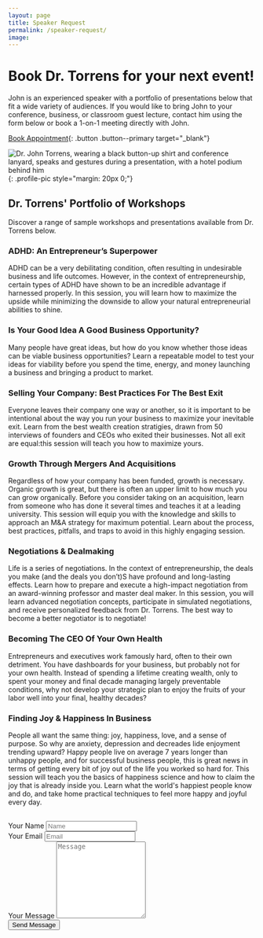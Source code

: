 ```yaml
---
layout: page
title: Speaker Request
permalink: /speaker-request/
image: 
---
```



# Book Dr. Torrens for your next event!
John is an experienced speaker with a portfolio of presentations below that fit a wide variety of audiences. If you would like to bring John to your conference, business, or classroom guest lecture, contact him using the form below or book a 1-on-1 meeting directly with John.

[Book Appointment](https://outlook.office.com/bookwithme/user/0850756ce9ac43f685c14d8a8928fb92%40syr.edu?anonymous&isanonymous=true){: .button .button--primary target="_blank"}



![Dr. John Torrens, wearing a black button-up shirt and conference lanyard, speaks and gestures during a presentation, with a hotel podium behind him](/images/John/johnspeaking1.jpg){: .profile-pic style="margin: 20px 0;"}

## Dr. Torrens' Portfolio of Workshops
Discover a range of sample workshops and presentations available from Dr. Torrens below.
    
### ADHD: An Entrepreneur’s Superpower

 ADHD can be a very debilitating condition, often resulting in undesirable business and life outcomes. However, in the context of entrepreneurship, certain types of ADHD have shown to be an incredible advantage if harnessed properly. In this session, you will learn how to maximize the upside while minimizing the downside to allow your natural entrepreneurial abilities to shine.

### Is Your Good Idea A Good Business Opportunity?

 Many people have great ideas, but how do you know whether those ideas can be viable business opportunities? Learn a repeatable model to test your ideas for viability before you spend the time, energy, and money launching a business and bringing a product to market.

### Selling Your Company: Best Practices For The Best Exit

 Everyone leaves their company one way or another, so it is important to be intentional about the way you run your business to maximize your inevitable exit. Learn from the best wealth creation stratigies, drawn from 50 interviews of founders and CEOs who exited their businesses. Not all exit are equal:this session will teach you how to maximize yours.

### Growth Through Mergers And Acquisitions

 Regardless of how your company has been funded, growth is necessary. Organic growth is great, but there is often an upper limit to how much you can grow organically. Before you consider taking on an acquisition, learn from someone who has done it several times and teaches it at a leading university. This session will equip you with the knowledge and skills to approach an M&A strategy for maximum potential. Learn about the process, best practices, pitfalls, and traps to avoid in this highly engaging session.

### Negotiations & Dealmaking

 Life is a series of negotiations. In the context of entrepreneurship, the deals you make (and the deals you don’t)S have profound and long-lasting effects. Learn how to prepare and execute a high-impact negotiation from an award-winning professor and master deal maker. In this session, you will learn advanced negotiation concepts, participate in simulated negotiations, and receive personalized feedback from Dr. Torrens. The best way to become a better negotiator is to negotiate!

### Becoming The CEO Of Your Own Health

 Entrepreneurs and executives work famously hard, often to their own detriment. You have dashboards for your business, but probably not for your own health. Instead of spending a lifetime creating wealth, only to spent your money and final decade managing largely preventable conditions, why not develop your strategic plan to enjoy the fruits of your labor well into your final, healthy decades?

### Finding Joy & Happiness In Business

People all want the same thing: joy, happiness, love, and a sense of purpose. So why are anxiety, depression and decreades lide enjoyment trending upward? Happy people live on average 7 years longer than unhappy people, and for successful business people, this is great news in terms of getting every bit of joy out of the life you worked so hard for. This session will teach you the basics of happiness science and how to claim the joy that is already inside you. Learn what the world's happiest people know and do, and take home practical techniques to feel more happy and joyful every day.    

  <form style="margin: 30px 0;" class="form" action="https://script.google.com/macros/s/AKfycbwamkEqQTGjimlYPX33Zc4TWXGsFZHhdesSSQVizKU/dev" method="POST">
      <div class="form__group">
        <label class="form__label screen-reader-text" for="form-name">Your Name</label>
        <input class="form__input" id="form-name" type="text" name="name" placeholder="Name" required>
      </div>
      <div class="form__group">
        <label class="form__label screen-reader-text" for="form-email">Your Email</label>
        <input class="form__input" id="form-email" type="email" name="_replyto" placeholder="Email" required>
      </div>
      <div class="form__group">
        <label class="form__label screen-reader-text" for="form-text">Your Message</label>
        <textarea class="form__input" id="form-text" name="message" rows="10" placeholder="Message" required></textarea>
      </div>
      <div class="form__group">
        <button class="button button--primary" type="submit">Send Message</button>
      </div>
</form>
